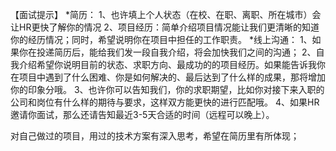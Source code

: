 【面试提示】
*简历：
1、也许填上个人状态（在校、在职、离职、所在城市）会让HR更快了解你的情况
2、项目经历：简单介绍项目情况能让我们更清晰的知道你的经历情况；同时，希望说明你在项目中担任的工作职责。
*线上沟通：
1、如果你在投递简历后，能给我们发一段自我介绍，将会加快我们之间的沟通；
2、自我介绍希望你说明目前的状态、求职方向、最成功的的项目经历。如果能告诉我你在项目中遇到了什么困难、你是如何解决的、最后达到了什么样的成果，那将增加你的印象分哦。
3、也许你可以告知我们，你的求职期望，比如你对接下来入职的公司和岗位有什么样的期待与要求，这样双方能更快的进行匹配哦。
4、如果HR邀请你面试，那么还请告知最近3-5天合适的时间（远程可以晚上）。

对自己做过的项目，用过的技术方案有深入思考，希望在简历里有所体现；